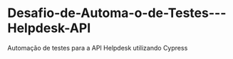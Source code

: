 # Desafio-de-Automa-o-de-Testes---Helpdesk-API
Automação de testes para a API Helpdesk utilizando Cypress
